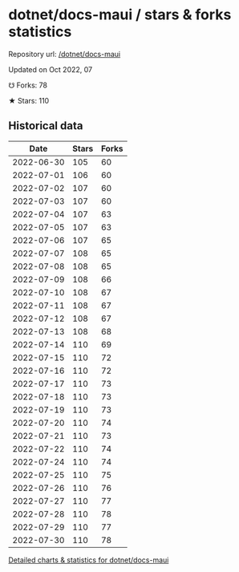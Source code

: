# dotnet/docs-maui / stars & forks statistics

Repository url: [/dotnet/docs-maui](https://github.com/dotnet/docs-maui)

Updated on Oct 2022, 07

☋ Forks: 78

★ Stars: 110

## Historical data
| Date | Stars | Forks |
|------|-------|-------|
| 2022-06-30 | 105 | 60 | 
| 2022-07-01 | 106 | 60 | 
| 2022-07-02 | 107 | 60 | 
| 2022-07-03 | 107 | 60 | 
| 2022-07-04 | 107 | 63 | 
| 2022-07-05 | 107 | 63 | 
| 2022-07-06 | 107 | 65 | 
| 2022-07-07 | 108 | 65 | 
| 2022-07-08 | 108 | 65 | 
| 2022-07-09 | 108 | 66 | 
| 2022-07-10 | 108 | 67 | 
| 2022-07-11 | 108 | 67 | 
| 2022-07-12 | 108 | 67 | 
| 2022-07-13 | 108 | 68 | 
| 2022-07-14 | 110 | 69 | 
| 2022-07-15 | 110 | 72 | 
| 2022-07-16 | 110 | 72 | 
| 2022-07-17 | 110 | 73 | 
| 2022-07-18 | 110 | 73 | 
| 2022-07-19 | 110 | 73 | 
| 2022-07-20 | 110 | 74 | 
| 2022-07-21 | 110 | 73 | 
| 2022-07-22 | 110 | 74 | 
| 2022-07-24 | 110 | 74 | 
| 2022-07-25 | 110 | 75 | 
| 2022-07-26 | 110 | 76 | 
| 2022-07-27 | 110 | 77 | 
| 2022-07-28 | 110 | 78 | 
| 2022-07-29 | 110 | 77 | 
| 2022-07-30 | 110 | 78 | 


[Detailed charts & statistics for dotnet/docs-maui](https://reviewgithub.com/rep/dotnet/docs-maui)
